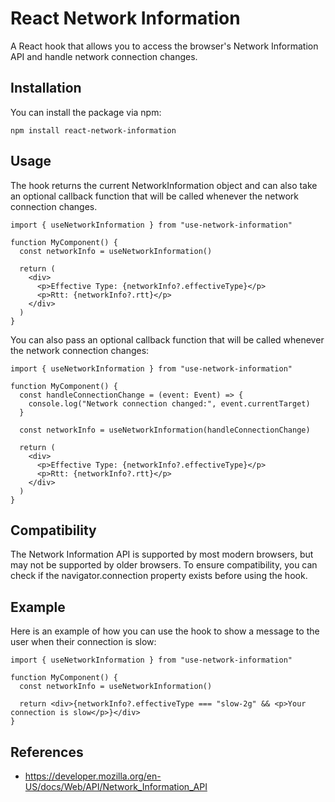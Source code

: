 # React Network Information

A React hook that allows you to access the browser's Network Information API and handle network connection changes.

## Installation

You can install the package via npm:

`npm install react-network-information`

## Usage

The hook returns the current NetworkInformation object and can also take an optional callback function that will be called whenever the network connection changes.

```tsx
import { useNetworkInformation } from "use-network-information"

function MyComponent() {
  const networkInfo = useNetworkInformation()

  return (
    <div>
      <p>Effective Type: {networkInfo?.effectiveType}</p>
      <p>Rtt: {networkInfo?.rtt}</p>
    </div>
  )
}
```

You can also pass an optional callback function that will be called whenever the network connection changes:

```tsx
import { useNetworkInformation } from "use-network-information"

function MyComponent() {
  const handleConnectionChange = (event: Event) => {
    console.log("Network connection changed:", event.currentTarget)
  }

  const networkInfo = useNetworkInformation(handleConnectionChange)

  return (
    <div>
      <p>Effective Type: {networkInfo?.effectiveType}</p>
      <p>Rtt: {networkInfo?.rtt}</p>
    </div>
  )
}
```

## Compatibility

The Network Information API is supported by most modern browsers, but may not be supported by older browsers. To ensure compatibility, you can check if the navigator.connection property exists before using the hook.

## Example

Here is an example of how you can use the hook to show a message to the user when their connection is slow:

```tsx
import { useNetworkInformation } from "use-network-information"

function MyComponent() {
  const networkInfo = useNetworkInformation()

  return <div>{networkInfo?.effectiveType === "slow-2g" && <p>Your connection is slow</p>}</div>
}
```

## References

- https://developer.mozilla.org/en-US/docs/Web/API/Network_Information_API
